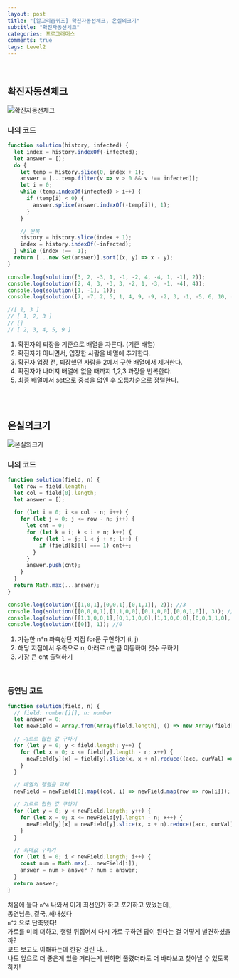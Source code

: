 ```yaml
---
layout: post
title: "[알고리즘퀴즈] 확진자동선체크, 온실의크기"
subtitle: "확진자동선체크"
categories: 프로그래머스
comments: true
tags: Level2
---
```



<br>

## 확진자동선체크

![확진자동선체크](/assets/img/study/확진자동선체크.png)<br>

### 나의 코드
```js
function solution(history, infected) {
  let index = history.indexOf(-infected);
  let answer = [];
  do {
    let temp = history.slice(0, index + 1);
    answer = [...temp.filter(v => v > 0 && v !== infected)];
    let i = 0;
    while (temp.indexOf(infected) > i++) {
      if (temp[i] < 0) {
        answer.splice(answer.indexOf(-temp[i]), 1);
      }
    }

    // 반복
    history = history.slice(index + 1);
    index = history.indexOf(-infected);
  } while (index !== -1);
  return [...new Set(answer)].sort((x, y) => x - y);
}

console.log(solution([3, 2, -3, 1, -1, -2, 4, -4, 1, -1], 2));
console.log(solution([2, 4, 3, -3, 3, -2, 1, -3, -1, -4], 4));
console.log(solution([1, -1], 1));
console.log(solution([7, -7, 2, 5, 1, 4, 9, -9, -2, 3, -1, -5, 6, 10, -10, 7, -4, -6, 8, -7, 4, -3, 3, -8, -3, -4], 1));

//[ 1, 3 ]
// [ 1, 2, 3 ]
// []
// [ 2, 3, 4, 5, 9 ]
```

1. 확진자의 퇴장을 기준으로 배열을 자른다. (기준 배열)
2. 확진자가 아니면서, 입장한 사람을 배열에 추가한다.
3. 확진자 입장 전, 퇴장했던 사람을 2에서 구한 배열에서 제거한다.
4. 확진자가 나머지 배열에 없을 때까지 1,2,3 과정을 반복한다.
5. 최종 배열에서 set으로 중복을 없앤 후 오름차순으로 정렬한다.


<br><br>

## 온실의크기

![온실의크기](/assets/img/study/온실의크기.png)<br>

### 나의 코드

```js
function solution(field, n) {
  let row = field.length;
  let col = field[0].length;
  let answer = [];

  for (let i = 0; i <= col - n; i++) {
    for (let j = 0; j <= row - n; j++) {
      let cnt = 0;
      for (let k = i; k < i + n; k++) {
        for (let l = j; l < j + n; l++) {
          if (field[k][l] === 1) cnt++;
        }
      }
      answer.push(cnt);
    }
  }
  return Math.max(...answer);
}

console.log(solution([[1,0,1],[0,0,1],[0,1,1]], 2)); //3
console.log(solution([[0,0,0,1],[1,1,0,0],[0,1,0,0],[0,0,1,0]], 3)); //4
console.log(solution([[1,1,0,0,1],[0,1,1,0,0],[1,1,0,0,0],[0,0,1,1,0],[1,0,1,1,0]], 3)); //6
console.log(solution([[0]], 1)); //0
```

1. 가능한 n*n 좌측상단 지점 for문 구현하기 (i, j)
2. 해당 지점에서 우측으로 n, 아래로 n만큼 이동하며 갯수 구하기
3. 가장 큰 cnt 출력하기

<br>

### 동연님 코드

```js
function solution(field, n) {
  // field: number[][], n: number
  let answer = 0;
  let newField = Array.from(Array(field.length), () => new Array(field[0].length - n + 1));

  // 가로로 합한 값 구하기
  for (let y = 0; y < field.length; y++) {
    for (let x = 0; x <= field[y].length - n; x++) {
      newField[y][x] = field[y].slice(x, x + n).reduce((acc, curVal) => acc + curVal, 0);
    }
  }

  // 배열의 행렬을 교체
  newField = newField[0].map((col, i) => newField.map(row => row[i]));

  // 가로로 합한 값 구하기
  for (let y = 0; y < newField.length; y++) {
    for (let x = 0; x <= newField[y].length - n; x++) {
      newField[y][x] = newField[y].slice(x, x + n).reduce((acc, curVal) => acc + curVal, 0);
    }
  }

  // 최대값 구하기
  for (let i = 0; i < newField.length; i++) {
    const num = Math.max(...newField[i]);
    answer = num > answer ? num : answer;
  }
  return answer;
}
````

처음에 둘다 `n^4` 나와서 이게 최선인가 하고 포기하고 있었는데,,<br>
동연님은,,결국,,해내셨다<br>
`n^2` 으로 단축됐다!<br>
가로를 미리 더하고, 행렬 뒤집어서 다시 가로 구하면 답이 된다는 걸 어떻게 발견하셨을까?<br>
코드 보고도 이해하는데 한참 걸린 나...<br>
나도 앞으로 더 좋은게 있을 거라는게 뻔하면 풀렸더라도 더 바라보고 찾아낼 수 있도록 하자!